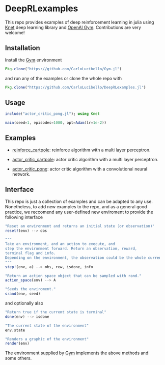# DeepRLexamples
This repo provides examples of deep reinforcement learning in julia using [Knet](https://github.com/denizyuret/Knet.jl) deep learning library and [OpenAI Gym](https://gym.openai.com/). Contributions are very welcome!

## Installation
Install the [Gym](https://github.com/CarloLucibello/Gym.jl) environment
```julia
Pkg.clone("https://github.com/CarloLucibello/Gym.jl")
```
and run any of the examples or clone the whole repo with

```julia
Pkg.clone("https://github.com/CarloLucibello/DeepRLexamples.jl")
```

## Usage
```julia
include("actor_critic_pong.jl"); using Knet

main(seed=1, episodes=1000, opt=Adam(lr=1e-2))
```

## Examples
- [reinforce_cartpole](examples/reinforce_cartpole.jl): reinforce algorithm with a multi layer perceptron.

- [actor_critic_cartpole](examples/actor_critic_cartpole.jl): actor critic algorithm with a multi layer perceptron.

- [actor_critic_pong](examples/actor_critic_pong.jl): actor critic algorithm with a convolutional neural network. 


## Interface
This repo is just a collection of examples and
can be adapted to any use. Nonetheless,
to add new examples to the repo, and as a general
good practice, we reccomend any user-defined new enviroment 
to provide the following interface

```julia
"Reset an environment and returns an initial state (or observation)"
reset!(env) --> obs

"""
Take an environment, and an action to execute, and
step the environment forward. Return an observation, reward,
terminal flag and info.  
Depending on the environment, the observation could be the whole current state.
"""
step!(env, a) --> obs, rew, isdone, info

"Return an action space object that can be sampled with rand."
action_space(env) --> A

"Seeds the enviroment."
srand(env, seed)
```
and  optionally also
```julia
"Return true if the current state is terminal"
done(env) --> isdone

"The current state of the environment"
env.state

"Renders a graphic of the environment"
render(env)
```

The environment supplied by [Gym](https://github.com/CarloLucibello/Gym.jl) implements the above methods and some others.
